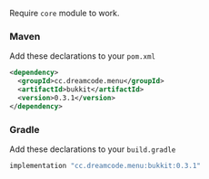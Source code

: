 Require ``core`` module to work.
### Maven
Add these declarations to your ``pom.xml``

```xml
<dependency>
  <groupId>cc.dreamcode.menu</groupId>
  <artifactId>bukkit</artifactId>
  <version>0.3.1</version>
</dependency>
```

### Gradle
Add these declarations to your ``build.gradle``

```gradle
implementation "cc.dreamcode.menu:bukkit:0.3.1"
```